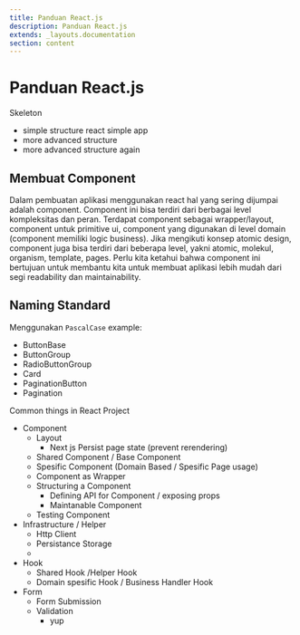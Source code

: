 ```yaml
---
title: Panduan React.js
description: Panduan React.js
extends: _layouts.documentation
section: content
---
```


# Panduan React.js

Skeleton

- simple structure react simple app
- more advanced structure
- more advanced structure again

## Membuat Component

Dalam pembuatan aplikasi menggunakan react hal yang sering dijumpai adalah component. Component ini bisa terdiri dari berbagai level kompleksitas dan peran. Terdapat component sebagai wrapper/layout, component untuk primitive ui, component yang digunakan di level domain (component memiliki logic business). Jika mengikuti konsep atomic design, component juga bisa terdiri dari beberapa level, yakni atomic, molekul, organism, template, pages. Perlu kita ketahui bahwa component ini bertujuan untuk membantu kita untuk membuat aplikasi lebih mudah dari segi readability dan maintainability.

## Naming Standard

Menggunakan `PascalCase`
example:

- ButtonBase
- ButtonGroup
- RadioButtonGroup
- Card
- PaginationButton
- Pagination

Common things in React Project

- Component
  - Layout
    - Next js Persist page state (prevent rerendering)
  - Shared Component / Base Component
  - Spesific Component (Domain Based / Spesific Page usage)
  - Component as Wrapper
  - Structuring a Component
    - Defining API for Component / exposing props
    - Maintanable Component
  - Testing Component
- Infrastructure / Helper
  - Http Client
  - Persistance Storage
  -
- Hook
  - Shared Hook /Helper Hook
  - Domain spesific Hook / Business Handler Hook
- Form
  - Form Submission
  - Validation
    - yup
